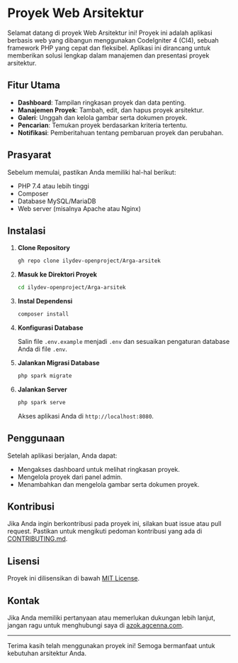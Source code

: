# Proyek Web Arsitektur

Selamat datang di proyek Web Arsitektur ini! Proyek ini adalah aplikasi berbasis web yang dibangun menggunakan CodeIgniter 4 (CI4), sebuah framework PHP yang cepat dan fleksibel. Aplikasi ini dirancang untuk memberikan solusi lengkap dalam manajemen dan presentasi proyek arsitektur.

## Fitur Utama

- **Dashboard**: Tampilan ringkasan proyek dan data penting.
- **Manajemen Proyek**: Tambah, edit, dan hapus proyek arsitektur.
- **Galeri**: Unggah dan kelola gambar serta dokumen proyek.
- **Pencarian**: Temukan proyek berdasarkan kriteria tertentu.
- **Notifikasi**: Pemberitahuan tentang pembaruan proyek dan perubahan.

## Prasyarat

Sebelum memulai, pastikan Anda memiliki hal-hal berikut:

- PHP 7.4 atau lebih tinggi
- Composer
- Database MySQL/MariaDB
- Web server (misalnya Apache atau Nginx)

## Instalasi

1. **Clone Repository**

    ```bash
    gh repo clone ilydev-openproject/Arga-arsitek
    ```

2. **Masuk ke Direktori Proyek**

    ```bash
    cd ilydev-openproject/Arga-arsitek
    ```

3. **Instal Dependensi**

    ```bash
    composer install
    ```

4. **Konfigurasi Database**

    Salin file `.env.example` menjadi `.env` dan sesuaikan pengaturan database Anda di file `.env`.

5. **Jalankan Migrasi Database**

    ```bash
    php spark migrate
    ```

6. **Jalankan Server**

    ```bash
    php spark serve
    ```

    Akses aplikasi Anda di `http://localhost:8080`.

## Penggunaan

Setelah aplikasi berjalan, Anda dapat:

- Mengakses dashboard untuk melihat ringkasan proyek.
- Mengelola proyek dari panel admin.
- Menambahkan dan mengelola gambar serta dokumen proyek.

## Kontribusi

Jika Anda ingin berkontribusi pada proyek ini, silakan buat issue atau pull request. Pastikan untuk mengikuti pedoman kontribusi yang ada di [CONTRIBUTING.md](CONTRIBUTING.md).

## Lisensi

Proyek ini dilisensikan di bawah [MIT License](LICENSE).

## Kontak

Jika Anda memiliki pertanyaan atau memerlukan dukungan lebih lanjut, jangan ragu untuk menghubungi saya di [azok.agcenna.com](mailto:azok@agcenna.com).

---

Terima kasih telah menggunakan proyek ini! Semoga bermanfaat untuk kebutuhan arsitektur Anda.
